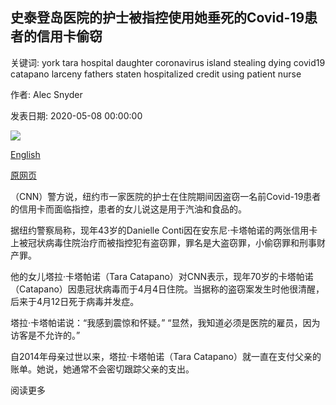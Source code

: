 ## 史泰登岛医院的护士被指控使用她垂死的Covid-19患者的信用卡偷窃

关键词: york tara hospital daughter coronavirus island stealing dying covid19 catapano larceny fathers staten hospitalized credit using patient nurse

作者: Alec Snyder

发表日期: 2020-05-08 00:00:00

![](https://cdn.cnn.com/cnnnext/dam/assets/200508215642-anthony-catapano-stolen-credit-card-super-tease.jpg)

[English](Staten%20Island%20hospital%20nurse%20accused%20of%20stealing%2C%20using%20credit%20card%20from%20her%20dying%20Covid-19%20patient.md)

[原网页](https://edition.cnn.com/2020/05/08/us/ny-nurse-steals-from-covid-patient/index.html)

（CNN）警方说，纽约市一家医院的护士在住院期间因盗窃一名前Covid-19患者的信用卡而面临指控，患者的女儿说这是用于汽油和食品的。

据纽约警察局称，现年43岁的Danielle Conti因在安东尼·卡塔帕诺的两张信用卡上被冠状病毒住院治疗而被指控犯有盗窃罪，罪名是大盗窃罪，小偷窃罪和刑事财产罪。

他的女儿塔拉·卡塔帕诺（Tara Catapano）对CNN表示，现年70岁的卡塔帕诺（Catapano）因患冠状病毒而于4月4日住院。当据称的盗窃案发生时他很清醒，后来于4月12日死于病毒并发症。

塔拉·卡塔帕诺说：“我感到震惊和怀疑。” “显然，我知道必须是医院的雇员，因为访客是不允许的。”

自2014年母亲过世以来，塔拉·卡塔帕诺（Tara Catapano）就一直在支付父亲的账单。她说，她通常不会密切跟踪父亲的支出。

阅读更多